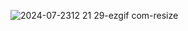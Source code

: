 
![2024-07-2312 21 29-ezgif com-resize](https://github.com/user-attachments/assets/af05e301-755d-42d5-a8e5-e3d4268ecc0a)
